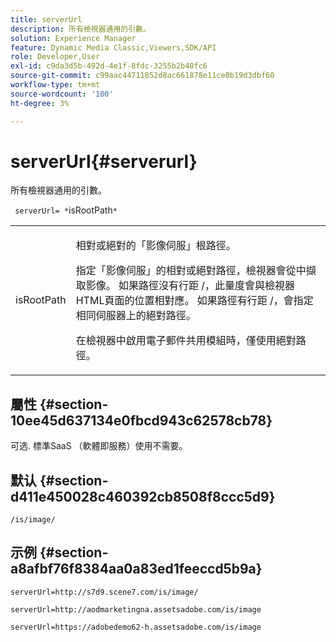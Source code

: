 ```yaml
---
title: serverUrl
description: 所有檢視器通用的引數。
solution: Experience Manager
feature: Dynamic Media Classic,Viewers,SDK/API
role: Developer,User
exl-id: c9da3d5b-492d-4e1f-8fdc-3255b2b40fc6
source-git-commit: c99aac44711852d8ac661878e11ce0b19d3dbf60
workflow-type: tm+mt
source-wordcount: '100'
ht-degree: 3%

---
```


# serverUrl{#serverurl}

所有檢視器通用的引數。

` serverUrl= *`isRootPath`*`

<table id="table_9B98C97485DD4DEB8A6ECBCE8DF6B886"> 
 <tbody> 
  <tr> 
   <td colname="col1"> <p> <span class="codeph"> <span class="varname"> isRootPath</span> </span> </p> </td> 
   <td colname="col2"> <p>相對或絕對的「影像伺服」根路徑。 </p> <p> 指定「影像伺服」的相對或絕對路徑，檢視器會從中擷取影像。 如果路徑沒有行距 <span class="filepath"> /</span>，此量度會與檢視器HTML頁面的位置相對應。 如果路徑有行距 <span class="filepath"> /</span>，會指定相同伺服器上的絕對路徑。 </p> <p> 在檢視器中啟用電子郵件共用模組時，僅使用絕對路徑。 </p> </td> 
  </tr> 
 </tbody> 
</table>

## 屬性 {#section-10ee45d637134e0fbcd943c62578cb78}

可选. 標準SaaS （軟體即服務）使用不需要。

## 默认 {#section-d411e450028c460392cb8508f8ccc5d9}

`/is/image/`

## 示例 {#section-a8afbf76f8384aa0a83ed1feeccd5b9a}

```
serverUrl=http://s7d9.scene7.com/is/image/
```

```
serverUrl=http://aodmarketingna.assetsadobe.com/is/image
```

```
serverUrl=https://adobedemo62-h.assetsadobe.com/is/image
```
